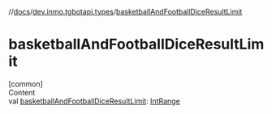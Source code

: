 //[docs](../../index.md)/[dev.inmo.tgbotapi.types](index.md)/[basketballAndFootballDiceResultLimit](basketball-and-football-dice-result-limit.md)



# basketballAndFootballDiceResultLimit  
[common]  
Content  
val [basketballAndFootballDiceResultLimit](basketball-and-football-dice-result-limit.md): [IntRange](https://kotlinlang.org/api/latest/jvm/stdlib/kotlin.ranges/-int-range/index.html)  



